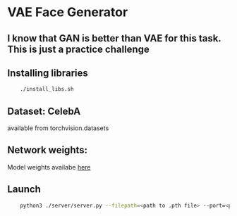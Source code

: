 # VAE Face Generator

## I know that GAN is better than VAE for this task. This is just a practice challenge

## Installing libraries

```bash
    ./install_libs.sh
```

## Dataset: CelebA

available from torchvision.datasets

## Network weights: 

Model weights availabe [here](https://cloud.mail.ru/public/z9p7/UXhmfWAJa)

## Launch

```bash
    python3 ./server/server.py --filepath=<path to .pth file> --port=<port. Default: 8080>
```
